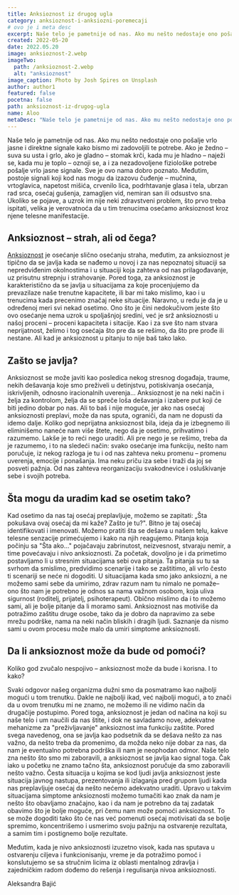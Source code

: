 ```yaml
---
title: Anksioznost iz drugog ugla
category: anksioznost-i-anksiozni-poremecaji
# ovo je i meta desc
excerpt: Naše telo je pametnije od nas. Ako mu nešto nedostaje ono pošalje vrlo jasne i direktne signale kako bismo mi zadovoljili te potrebe.
created: 2022-05-20
date: 2022.05.20
image: anksioznost-2.webp
imageTwo:
  path: /anksioznost-2.webp
  alt: "anksioznost"
image_caption: Photo by Josh Spires on Unsplash
author: author1
featured: false
pocetna: false
path: anksioznost-iz-drugog-ugla
name: Aloo
metaDesc: "Naše telo je pametnije od nas. Ako mu nešto nedostaje ono pošalje vrlo jasne i direktne signale kako bismo mi zadovoljili te potrebe."
---
```



Naše telo je pametnije od nas. Ako mu nešto nedostaje ono pošalje vrlo jasne i direktne signale kako bismo mi zadovoljili te potrebe. Ako je žedno – suva su usta i grlo, ako je gladno – stomak krči, kada mu je hladno – naježi se, kada mu je toplo – oznoji se, a i za nezadovoljene fiziološke potrebe pošalje vrlo jasne signale. Sve je ovo nama dobro poznato. Međutim, postoje signali koji kod nas mogu da izazovu čuđenje – mučnina, vrtoglavica, napetost mišića, crvenilo lica, podrhtavanje glasa i tela, ubrzan rad srca, osećaj gušenja, zamagljen vid, nemiran san ili odsustvo sna. Ukoliko se pojave, a uzrok im nije neki zdravstveni problem, što prvo treba ispitati, velika je verovatnoća da u tim trenucima osećamo anksioznost kroz njene telesne manifestacije.

## Anksioznost – strah, ali od čega?

[Anksioznost](https://ubuntucentar.com/blog/anksioznost-i-anksiozni-poremecaji/sta-je-aksioznost/) je osećanje slično osećanju straha, međutim, za anksioznost je tipično da se javlja kada se nađemo u novoj i za nas nepoznatoj situaciji sa nepredviđenim okolnostima i u situaciji koja zahteva od nas prilagođavanje, uz prisutnu strepnju i strahovanje. Pored toga, za anksioznost je karakteristično da se javlja u situacijama za koje procenjujemo da prevazilaze naše trenutne kapacitete, ili bar mi tako mislimo, kao i u trenucima kada precenimo značaj neke situacije. Naravno, u redu je da je u određenoj meri svi nekad osetimo. Ono što je čini nedokučivom jeste što ovo osećanje nema uzrok u spoljašnjoj sredini, već je srž anksioznosti u našoj proceni – proceni kapaciteta i sitacije. Kao i za sve što nam stvara neprijatnost, želimo i tog osećaja što pre da se rešimo, da što pre prođe ili nestane. Ali kad je anksioznost u pitanju to nije baš tako lako.

## Zašto se javlja?

Anksioznost se može javiti kao posledica nekog stresnog događaja, traume, nekih dešavanja koje smo preživeli u detinjstvu, potiskivanja osećanja, iskrivljenih, odnosno iracionalnih uverenja… Anksioznost je na neki način i želja za kontrolom, želja da se spreče loša dešavanja i izabere put koji će biti jedino dobar po nas. Ali to baš i nije moguće, jer ako nas osećaj anksioznosti preplavi, može da nas sputa, ograniči, da nam ne dopusti da idemo dalje. Koliko god neprijatna anksioznost bila, ideja da je izbegnemo ili eliminišemo naneće nam više štete, nego da je osetimo, prihvatimo i razumemo. Lakše je to reći nego uraditi. Ali pre nego je se rešimo, treba da je razumemo, i to na sledeći način: svako osećanje ima funkciju, nešto nam poručuje, iz nekog razloga je tu i od nas zahteva neku promenu – promenu uverenja, emocije i ponašanja. Ima neku priču iza sebe i traži da joj se posveti pažnja. Od nas zahteva reorganizaciju svakodnevice i osluškivanje sebe i svojih potreba.

## Šta mogu da uradim kad se osetim tako?

Kad osetimo da nas taj osećaj preplavljuje, možemo se zapitati: „Šta pokušava ovaj osećaj da mi kaže? Zašto je tu?&quot;. Bitno je taj osećaj identifikovati i imenovati. Možemo pratiti šta se dešava u našem telu, kakve telesne senzacije primećujemo i kako na njih reagujemo. Pitanja koja počinju sa &quot;Šta ako…&quot; pojačavaju zabrinutost, neizvesnost, stvaraju nemir, a time povećavaju i nivo anksioznosti. Za početak, dovoljno je i da primetimo postavljamo li u stresnim situacijama sebi ova pitanja. Ta pitanja su tu sa svrhom da smislimo, predvidimo scenarije i tako se zaštitimo, ali vrlo često ti scenariji se neće ni dogoditi. U situacijama kada smo jako anksiozni, a ne možemo sami sebe da umirimo, zdrav razum nam tu nimalo ne pomaže– ono što nam je potrebno je odnos sa nama važnom osobom, koja uliva sigurnost (roditelj, prijatelj, psihoterapeut). Obično mislimo da i to možemo sami, ali je bolje pitanje da li moramo sami. Anksioznost nas motiviše da potražimo zaštitu druge osobe, tako da je dobro da napravimo za sebe mrežu podrške, nama na neki način bliskih i dragih ljudi. Saznanje da nismo sami u ovom procesu može malo da umiri simptome anksioznosti.

## Da li anksioznost može da bude od pomoći?

Koliko god zvučalo nespojivo – anksioznost može da bude i korisna. I to kako?

Svaki odgovor našeg organizma dužni smo da posmatramo kao najbolji mogući u tom trenutku. Dakle ne najbolji ikad, već najbolji mogući, a to znači da u ovom trenutku mi ne znamo, ne možemo ili ne vidimo način da drugačije postupimo. Pored toga, anksioznost je jedan od načina na koji su naše telo i um naučili da nas štite, i dok ne savladamo nove, adekvatne mehanizme za &quot;preživljavanje&quot; anksioznost ima funkciju zaštite. Pored svega navedenog, ona se javlja kao podsetnik da se dešava nešto za nas važno, da nešto treba da promenimo, da možda neko nije dobar za nas, da nam je eventualno potrebna podrška ili nam je neophodan odmor. Naše telo zna nešto što smo mi zaboravili, a anksioznost se javlja kao signal toga. Čak iako u početku ne znamo tačno šta, anksioznost poručuje da smo zaboravili nešto važno. Česta situacija u kojima se kod ljudi javlja anksioznost jeste situacija javnog nastupa, prezentovanja ili izlaganja pred grupom ljudi kada nas preplavljuje osećaj da nešto nećemo adekvatno uraditi. Upravo u takvim situacijama simptome anksioznosti možemo tumačiti kao znak da nam je nešto što obavljamo značajno, kao i da nam je potrebno da taj zadatak obavimo što je bolje moguće, pri čemu nam može pomoći anksioznost. To se može dogoditi tako što će nas već pomenuti osećaj motivisati da se bolje spremimo, koncentrišemo i usmerimo svoju pažnju na ostvarenje rezultata, a samim tim i postignemo bolje rezultate.

Međutim, kada je nivo anksioznosti izuzetno visok, kada nas sputava u ostvarenju ciljeva i funkcionisanju, vreme je da potražimo pomoć i konslutujemo se sa stručnim licima iz oblasti mentalnog zdravlja i zajedničkim radom dođemo do rešenja i regulisanja nivoa anksioznosti.

Aleksandra Bajić